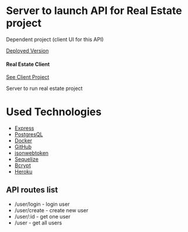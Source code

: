 # Server to launch API for Real Estate project

Dependent project (client UI for this API)

[Deployed Version](https://shielded-journey-92023.herokuapp.com/)

#### Real Estate Client

[See Client Project](https://github.com/jkarelins/real-estate-site)

Server to run real estate project

# Used Technologies

- [Express](https://expressjs.com/)
- [PostgresQL](https://www.postgresql.org/)
- [Docker](https://www.docker.com/)
- [GitHub](http://github.com)
- [jsonwebtoken](https://www.npmjs.com/package/jsonwebtoken)
- [Sequelize](https://sequelize.org/)
- [Bcrypt](https://www.npmjs.com/package/bcrypt)
- [Heroku](https://heroku.com)

## API routes list

- /user/login - login user
- /user/create - create new user
- /user/:id - get one user
- /user - get all users
